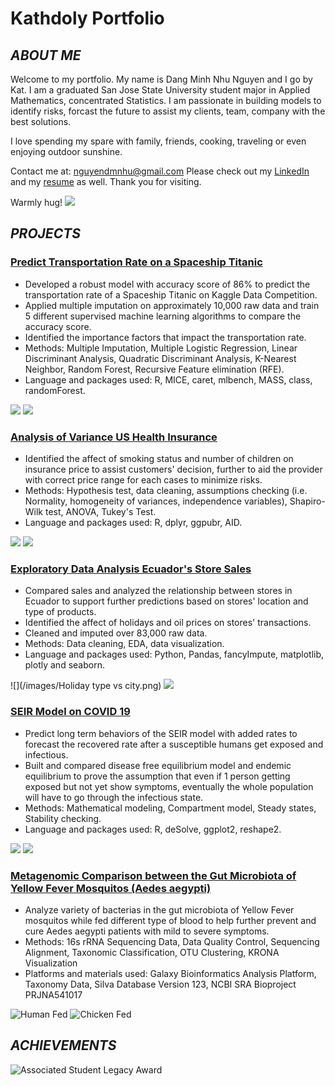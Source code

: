 # Kathdoly Portfolio
## *ABOUT ME*
Welcome to my portfolio. My name is Dang Minh Nhu Nguyen and I go by Kat. I am a graduated San Jose State University student major in Applied Mathematics, concentrated Statistics. I am passionate in building models to identify risks, forcast the future to assist my clients, team, company with the best solutions. 

I love spending my spare with family, friends, cooking, traveling or even enjoying outdoor sunshine. 

Contact me at: nguyendmnhu@gmail.com
Please check out my [LinkedIn](http://www.linkedin.com/in/nguyendmnhu) and my [resume](https://drive.google.com/file/d/1sLL-ShmP_IvbpxfNvv0bQ4YszKdVUeEf/view?usp=sharing) as well. Thank you for visiting.

Warmly hug!
![](/images/kat.png)

## *PROJECTS*
### [Predict Transportation Rate on a Spaceship Titanic](https://github.com/minhnhu510/Kat-s-Projects/tree/main/Transportation%20Rate%20Prediction)
* Developed a robust model with accuracy score of 86% to predict the transportation rate of a Spaceship Titanic on Kaggle Data Competition.
* Applied multiple imputation on approximately 10,000 raw data and train 5 different supervised machine learning algorithms to compare the accuracy score.
* Identified the importance factors that impact the transportation rate.
* Methods: Multiple Imputation,  Multiple Logistic Regression, Linear Discriminant Analysis, Quadratic Discriminant Analysis, K-Nearest Neighbor, Random Forest, Recursive Feature elimination (RFE).
* Language and packages used: R, MICE, caret, mlbench, MASS, class, randomForest.

![](/images/spaceship_workflow.png)
![](/images/RFE_result.png)

### [Analysis of Variance US Health Insurance](https://github.com/minhnhu510/Kat-s-Projects/tree/main/ANOVA%20on%20US%20Health%20Insuarance)
* Identified the affect of smoking status and number of children on insurance price to assist customers' decision, further to aid the provider with correct price range for each cases to minimize risks.
* Methods: Hypothesis test, data cleaning, assumptions checking (i.e. Normality, homogeneity of variances, independence variables), Shapiro-Wilk test, ANOVA, Tukey's Test.
* Language and packages used: R, dplyr, ggpubr, AID.

![](/images/QQplot.png)
![](/images/ANOVA_workflow.png)


### [Exploratory Data Analysis Ecuador's Store Sales](https://github.com/minhnhu510/Kat-s-Projects/tree/main/EDA%20Store%20Sales)
* Compared sales and analyzed the relationship between stores in Ecuador to support further predictions based on stores' location and type of products.
* Identified the affect of holidays and oil prices on stores' transactions.
* Cleaned and imputed over 83,000 raw data.
* Methods: Data cleaning, EDA, data visualization.
* Language and packages used: Python, Pandas, fancyImpute, matplotlib, plotly and seaborn.

![](/images/Holiday type vs city.png)
![](/images/cluster_transaction.png)



### [SEIR Model on COVID 19](https://minhnhu510.github.io/Kathdoly_Portfolio/)
* Predict long term behaviors of the SEIR model with added rates to forecast the recovered rate after a susceptible humans get exposed and infectious.
* Built  and compared disease free equilibrium model and endemic equilibrium to prove the assumption that even if 1 person getting exposed but not yet show symptoms, eventually the whole population will have to go through the infectious state.
* Methods: Mathematical modeling, Compartment model, Steady states, Stability checking.
* Language and packages used: R, deSolve, ggplot2, reshape2.

![](/images/SEIR_DFI.png)
![](/images/SEIR_EE.png)

### [Metagenomic Comparison between the Gut Microbiota of Yellow Fever Mosquitos (Aedes aegypti)](https://minhnhu510.github.io/Kathdoly_Portfolio/)
* Analyze variety of bacterias in the gut microbiota of Yellow Fever mosquitos while fed different type of blood to help further prevent and cure Aedes aegypti patients with mild to severe symptoms.
* Methods: 16s rRNA Sequencing Data, Data Quality Control, Sequencing Alignment, Taxonomic Classification, OTU Clustering, KRONA Visualization
* Platforms and materials used: Galaxy Bioinformatics Analysis Platform, Taxonomy Data, Silva Database Version 123, NCBI SRA Bioproject PRJNA541017

![Human Fed](/images/Bio_human.png)
![Chicken Fed](/images/Bio_chicken.png)

## *ACHIEVEMENTS*

![Associated Student Legacy Award](/images/legacy_award.png)




